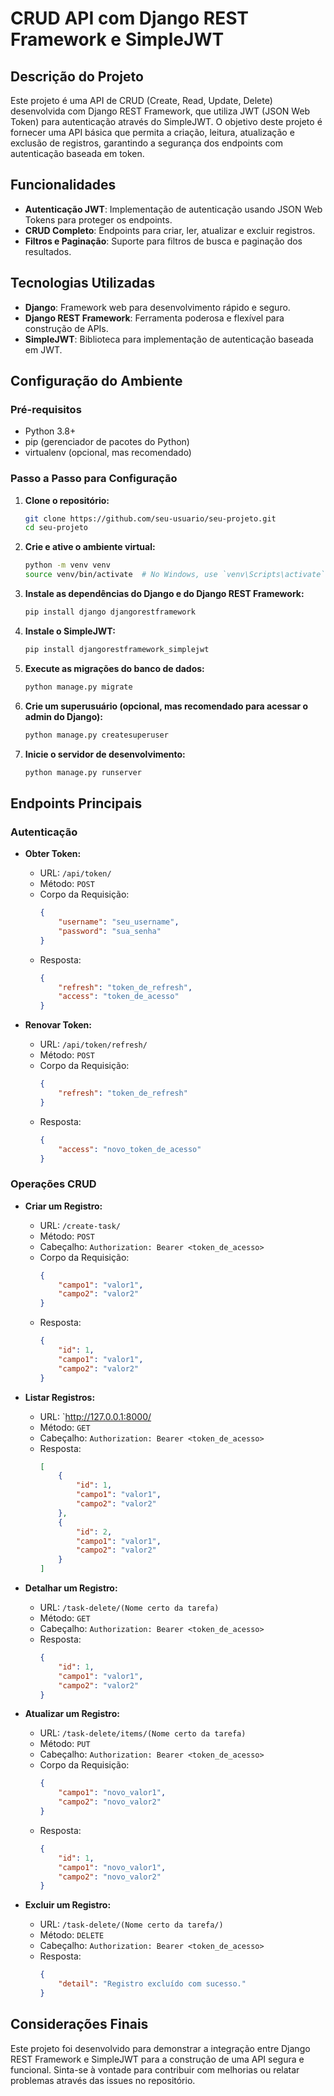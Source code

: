 # CRUD API com Django REST Framework e SimpleJWT

## Descrição do Projeto

Este projeto é uma API de CRUD (Create, Read, Update, Delete) desenvolvida com Django REST Framework, que utiliza JWT (JSON Web Token) para autenticação através do SimpleJWT. O objetivo deste projeto é fornecer uma API básica que permita a criação, leitura, atualização e exclusão de registros, garantindo a segurança dos endpoints com autenticação baseada em token.

## Funcionalidades

- **Autenticação JWT**: Implementação de autenticação usando JSON Web Tokens para proteger os endpoints.
- **CRUD Completo**: Endpoints para criar, ler, atualizar e excluir registros.
- **Filtros e Paginação**: Suporte para filtros de busca e paginação dos resultados.

## Tecnologias Utilizadas

- **Django**: Framework web para desenvolvimento rápido e seguro.
- **Django REST Framework**: Ferramenta poderosa e flexível para construção de APIs.
- **SimpleJWT**: Biblioteca para implementação de autenticação baseada em JWT.

## Configuração do Ambiente

### Pré-requisitos

- Python 3.8+
- pip (gerenciador de pacotes do Python)
- virtualenv (opcional, mas recomendado)

### Passo a Passo para Configuração

1. **Clone o repositório:**
    ```bash
    git clone https://github.com/seu-usuario/seu-projeto.git
    cd seu-projeto
    ```

2. **Crie e ative o ambiente virtual:**
    ```bash
    python -m venv venv
    source venv/bin/activate  # No Windows, use `venv\Scripts\activate`
    ```

3. **Instale as dependências do Django e do Django REST Framework:**
    ```bash
    pip install django djangorestframework
    ```

4. **Instale o SimpleJWT:**
    ```bash
    pip install djangorestframework_simplejwt
    ```

5. **Execute as migrações do banco de dados:**
    ```bash
    python manage.py migrate
    ```

6. **Crie um superusuário (opcional, mas recomendado para acessar o admin do Django):**
    ```bash
    python manage.py createsuperuser
    ```

7. **Inicie o servidor de desenvolvimento:**
    ```bash
    python manage.py runserver
    ```

## Endpoints Principais

### Autenticação

- **Obter Token:**
    - URL: `/api/token/`
    - Método: `POST`
    - Corpo da Requisição:
      ```json
      {
          "username": "seu_username",
          "password": "sua_senha"
      }
      ```
    - Resposta:
      ```json
      {
          "refresh": "token_de_refresh",
          "access": "token_de_acesso"
      }
      ```

- **Renovar Token:**
    - URL: `/api/token/refresh/`
    - Método: `POST`
    - Corpo da Requisição:
      ```json
      {
          "refresh": "token_de_refresh"
      }
      ```
    - Resposta:
      ```json
      {
          "access": "novo_token_de_acesso"
      }
      ```

### Operações CRUD

- **Criar um Registro:**
    - URL: `/create-task/`
    - Método: `POST`
    - Cabeçalho: `Authorization: Bearer <token_de_acesso>`
    - Corpo da Requisição:
      ```json
      {
          "campo1": "valor1",
          "campo2": "valor2"
      }
      ```
    - Resposta:
      ```json
      {
          "id": 1,
          "campo1": "valor1",
          "campo2": "valor2"
      }
      ```

- **Listar Registros:**
    - URL: `http://127.0.0.1:8000/
    - Método: `GET`
    - Cabeçalho: `Authorization: Bearer <token_de_acesso>`
    - Resposta:
      ```json
      [
          {
              "id": 1,
              "campo1": "valor1",
              "campo2": "valor2"
          },
          {
              "id": 2,
              "campo1": "valor1",
              "campo2": "valor2"
          }
      ]
      ```

- **Detalhar um Registro:**
    - URL: `/task-delete/(Nome certo da tarefa)`
    - Método: `GET`
    - Cabeçalho: `Authorization: Bearer <token_de_acesso>`
    - Resposta:
      ```json
      {
          "id": 1,
          "campo1": "valor1",
          "campo2": "valor2"
      }
      ```

- **Atualizar um Registro:**
    - URL: `/task-delete/items/(Nome certo da tarefa)`
    - Método: `PUT`
    - Cabeçalho: `Authorization: Bearer <token_de_acesso>`
    - Corpo da Requisição:
      ```json
      {
          "campo1": "novo_valor1",
          "campo2": "novo_valor2"
      }
      ```
    - Resposta:
      ```json
      {
          "id": 1,
          "campo1": "novo_valor1",
          "campo2": "novo_valor2"
      }
      ```

- **Excluir um Registro:**
    - URL: `/task-delete/(Nome certo da tarefa/)`
    - Método: `DELETE`
    - Cabeçalho: `Authorization: Bearer <token_de_acesso>`
    - Resposta:
      ```json
      {
          "detail": "Registro excluído com sucesso."
      }
      ```

## Considerações Finais

Este projeto foi desenvolvido para demonstrar a integração entre Django REST Framework e SimpleJWT para a construção de uma API segura e funcional. Sinta-se à vontade para contribuir com melhorias ou relatar problemas através das issues no repositório.

